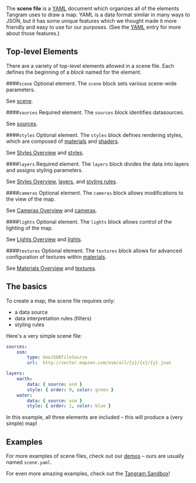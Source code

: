 The **scene file** is a [YAML](http://en.wikipedia.org/wiki/YAML) document which organizes all of the elements Tangram uses to draw a map. YAML is a data format similar in many ways to JSON, but it has some unique features which we thought made it more friendly and easy to use for our purposes. (See the [YAML](../reference/yaml.md) entry for more about those features.)

## Top-level Elements

There are a variety of top-level elements allowed in a scene file. Each defines the beginning of a _block_ named for the element.

####`scene`
Optional element. The `scene` block sets various scene-wide parameters.

See [scene](../reference/scene.md).

####`sources`
Required element. The `sources` block identifies datasources.

See [sources](../reference/sources.md).

####`styles`
Optional element. The `styles` block defines rendering styles, which are composed of [materials](../reference/materials.md) and [shaders](shaders.md).

See [Styles Overview](styles.md) and [styles](../reference/styles.md).

####`layers`
Required element. The `layers` block divides the data into layers and assigns styling parameters.

See [Styles Overview](styles.md), [layers](../reference/layers.md), and [styling rules](styling-rules.md).

####`cameras`
Optional element. The `cameras` block allows modifications to the view of the map.

See [Cameras Overview](cameras.md) and [cameras](../reference/cameras.md).

####`lights`
Optional element. The `lights` block allows control of the lighting of the map.

See [Lights Overview](lights.md) and [lights](../reference/lights.md).

####`textures`
Optional element. The `textures` block allows for advanced configuration of textures within [materials](../reference/materials.md).

See [Materials Overview](materials.md) and [textures](../reference/textures.md).


## The basics
To create a map, the scene file requires only:

- a data source
- data interpretation rules (filters)
- styling rules

Here's a very simple scene file:

```yaml
sources:
    osm:
        type: GeoJSONTileSource
        url:  http://vector.mapzen.com/osm/all/{z}/{x}/{y}.json

layers:
    earth:
        data: { source: osm }
        style: { order: 0, color: green }
    water:
        data: { source: osm }
        style: { order: 1, color: blue }
```

In this example, all three elements are included – this will produce a (very simple) map!

## Examples
For more examples of scene files, check out our [demos](https://github.com/tangrams?query=demo) – ours are usually named `scene.yaml`.

For even more amazing examples, check out the [Tangram Sandbox](http://tangrams.github.io/tangram-sandbox/)!
